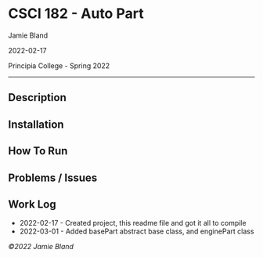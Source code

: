 # CSCI 182 - Auto Part
Jamie Bland

2022-02-17

Principia College - Spring 2022
___
## Description

## Installation

## How To Run

## Problems / Issues

## Work Log

- 2022-02-17 - Created project, this readme file and got it all to compile
- 2022-03-01 - Added basePart abstract base class, and enginePart class


*©2022 Jamie Bland*
